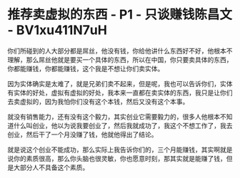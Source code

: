 # 推荐卖虚拟的东西 - P1 - 只谈赚钱陈昌文 - BV1xu411N7uH

你们所碰到的人大部分都是屌丝，他没有钱，你给他讲什么东西好不好，他根本不理解，那么屌丝他就是要买一个具体的东西，所以在中国，你只要卖具体的东西，你都能赚钱，你都能赚钱，这个我是不想让你们卖实体。

因为实体确实是太难了，就是兄弟们卖不起来，但是呢，我也可以告诉你们，实体有实体的好处，虚拟有虚拟的好处，我本来一直都在卖实体的东西，我只是让你们去卖虚拟的，因为我怕你们没有这个本钱，然后又没有这个本事。

就没有销售能力，还有没有这个毅力，其实创业它需要毅力的，很多人他根本不知道什么叫创业，他以为说我要创业了，然后我就成功了，我这个不想工作了，我去创业，然后干了一个月没赚了钱，他就他得出了结论。

就是说这个创业不能成功，那么实际上我告诉你们的，三个月能赚钱，其实啊就是说你的素质很高，那么你头脑也很灵敏，你也愿意时刻，那其实就是能赚了钱，但是大部分人不具备这个素质。

